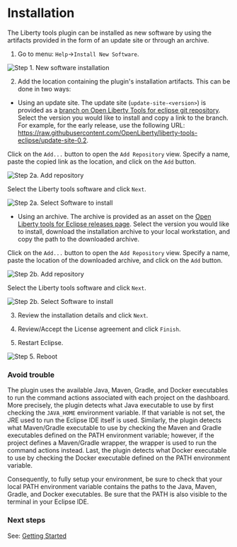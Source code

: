 # Installation

The Liberty tools plugin can be installed as new software by using the artifacts provided in the form of an update site or through an archive.

1. Go to menu: `Help`->`Install New Software`.

![Step 1. New software installation](images/install-installNewSotwareEntry.png)

2. Add the location containing the plugin's installation artifacts. This can be done in two ways:

- Using an update site. The update site (`update-site-<version>`) is provided as a [branch on Open Liberty Tools for eclipse git repository](https://github.com/OpenLiberty/liberty-tools-eclipse/branches). Select the version you would like to install and copy a link to the branch. For example, for the early release, use the following URL: https://raw.githubusercontent.com/OpenLiberty/liberty-tools-eclipse/update-site-0.2.

Click on the `Add...` button to open the `Add Repository` view. Specify a name, paste the copied link as the location, and click on the `Add` button. 

![Step 2a. Add repository](images/install-addRepoSite.png)
 
 Select the Liberty tools software and click `Next`.

![Step 2a. Select Software to install](images/install-selectLibertyToolsFromSite.png)

- Using an archive. The archive is provided as an asset on the [Open Liberty tools for Eclipse releases page](https://github.com/OpenLiberty/liberty-tools-eclipse/releases). Select the version you would like to install, download the installation archive to your local workstation, and copy the path to the downloaded archive.

Click on the `Add...` button to open the `Add Repository` view. Specify a name, paste the location of the downloaded archive, and click on the `Add` button. 

![Step 2b. Add repository](images/install-addRepoArchive.png)

Select the Liberty tools software and click `Next`.

 ![Step 2b. Select Software to install](images/install-selectLibertyToolsFromArchive.png)


3. Review the installation details and click `Next`.

4. Review/Accept the License agreement and click `Finish`.

5.  Restart Eclipse.

![Step 5. Reboot](images/install-restartAfterInstall.png)

### Avoid trouble

The plugin uses the available Java, Maven, Gradle, and Docker executables to run the command actions associated with each project on the dashboard. More precisely, the plugin detects what Java executable to use by first checking the `JAVA_HOME` environment variable. If that variable is not set, the JRE used to run the Eclipse IDE itself is used. Similarly, the plugin detects what Maven/Gradle executable to use by checking the Maven and Gradle executables defined on the PATH environment variable; however, if the project defines a Maven/Gradle wrapper, the wrapper is used to run the command actions instead. Last, the plugin detects what Docker executable to use by checking the Docker executable defined on the PATH environment variable.

Consequently, to fully setup your environment, be sure to check that your local PATH environment variable contains the paths to the Java, Maven, Gradle, and Docker executables. Be sure that the PATH is also visible to the terminal in your Eclipse IDE.

### Next steps

See: [Getting Started](../getting-started/getting-started.md)
